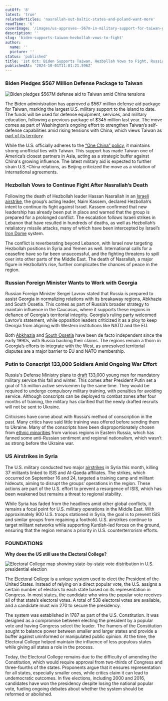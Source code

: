 ```yaml
---
cutOff: '8'
latest: 'true'
relatedArticles: 'nasrallah-out-baltic-states-and-poland-want-more'
readTime: '6'
coverImage: '/images/us-approves--567m-in-military-support-for-taiwan-gyOT.webp'
description: ''
slug: 'biden-supports-taiwan-hezbollah-vows-to-fight'
author:
  name: ''
  picture: ''
status: 'published'
title: '1st Oct: Biden Supports Taiwan, Hezbollah Vows to Fight, Russia Ups Conscription'
publishedAt: '2024-10-01T11:01:21.596Z'
---
```


### Biden Pledges $567 Million Defense Package to Taiwan

![Biden pledges $567M defense aid to Taiwan amid China tensions](/images/us-approves--567m-in-military-support-for-taiwan-Q5OD.webp)

The Biden administration has approved a $567 million defense aid package for Taiwan, marking the largest U.S. military support to the island to date. The funds will be used for defense equipment, services, and military education, following a previous package of $345 million last year. The move comes as part of Washington’s ongoing effort to strengthen Taiwan’s self-defense capabilities amid rising tensions with China, which views Taiwan as [part of its territory](https://www.bbc.com/news/world-asia-34729538).

While the U.S. officially adheres to the [“One China” policy](https://www.bbc.com/news/world-asia-china-38285354), it maintains strong unofficial ties with Taiwan. This support has made Taiwan one of America’s closest partners in Asia, acting as a strategic buffer against China's growing influence. The latest military aid is expected to further strain U.S.-China relations, as Beijing criticized the move as a violation of international agreements​.

### Hezbollah Vows to Continue Fight After Nasrallah’s Death

Following the death of Hezbollah leader Hassan Nasrallah in an [Israeli airstrike](https://www.geopolitics.world/archives/nasrallah-out-baltic-states-and-poland-want-more), the group’s acting leader, Naim Kassem, declared Hezbollah’s intent to continue its fight against Israel. Kassem confirmed that new leadership has already been put in place and warned that the group is prepared for a prolonged conflict. The escalation follows Israeli strikes in Lebanon that have resulted in hundreds of deaths, as well as Hezbollah’s retaliatory missile attacks, many of which have been intercepted by Israel’s [Iron Dome](https://www.bbc.com/news/world-middle-east-20385306) system.

The conflict is reverberating beyond Lebanon, with Israel now targeting Hezbollah positions in Syria and Yemen as well. International calls for a ceasefire have so far been unsuccessful, and the fighting threatens to spill over into other parts of the Middle East. The death of Nasrallah, a major figure in Hezbollah’s rise, further complicates the chances of peace in the region​.

### Russian Foreign Minister Wants to Work with Georgia 

Russian Foreign Minister Sergei Lavrov stated that Russia is prepared to assist Georgia in normalizing relations with its breakaway regions, Abkhazia and South Ossetia. This comes as part of Russia’s broader strategy to maintain influence in the Caucasus, where it supports these regions in defiance of Georgia’s territorial integrity. Georgia’s ruling party welcomed Lavrov’s statement, while opposition leaders criticized it as a ploy to keep Georgia from aligning with Western institutions like NATO and the EU.

Both [Abkhazia](https://www.bbc.com/news/world-europe-18175030) and [South Ossetia](https://www.bbc.com/news/world-europe-18269210) have been de facto independent since the early 1990s, with Russia backing their claims. The regions remain a thorn in Georgia’s efforts to integrate with the West, as unresolved territorial disputes are a major barrier to EU and NATO membership.

### Putin to Conscript 133,000 Soldiers Amid Ongoing War Effort

Russia's Defense Ministry plans to [draft](https://www.themoscowtimes.com/2024/09/30/russian-military-to-draft-133k-conscripts-in-fall-call-up-a86517) 133,000 young men for mandatory military service this fall and winter. This comes after President Putin set a goal of 1.5 million active servicemen by the same time. They would be required to undergo compulsory military training, with penalties for avoiding service. Although conscripts can be deployed to combat zones after four months of training, the military has clarified that the newly drafted recruits will not be sent to Ukraine.

Criticisms have come about with Russia’s method of conscription in the past. Many critics have said little training was offered before sending them to Ukraine. Many of the conscripts have been disproportionately chosen from [ethnic minorities](https://www.newsweek.com/russian-army-racism-putin-war-mobilization-ethnic-minorities-1754274) from various regions in Eastern Russia, which has fanned some anti-Russian sentiment and regional nationalism, which wasn’t as strong before the Ukraine war.

### US Airstrikes in Syria

The U.S. military conducted two major [airstrikes](https://www.aljazeera.com/news/2024/9/29/us-says-it-killed-37-isil-hurras-al-din-fighters-in-separate-syria-attacks) in Syria this month, killing 37 militants linked to ISIS and Al-Qaeda affiliates. The strikes, which occurred on September 16 and 24, targeted a training camp and militant hideouts, aiming to disrupt the groups’ operations in the region. These actions are part of the U.S. effort to prevent a resurgence of ISIS, which has been weakened but remains a threat to regional stability.

While Syria has faded from the headlines amid other global conflicts, it remains a focal point for U.S. military operations in the Middle East. With approximately 900 U.S. troops stationed in Syria, the goal is to prevent ISIS and similar groups from regaining a foothold. U.S. airstrikes continue to target militant networks while supporting Kurdish-led forces on the ground, ensuring that the region remains a priority in U.S. counterterrorism efforts​.

### FOUNDATIONS

**Why does the US still use the Electoral College?**

![Electoral College map showing state-by-state vote distribution in U.S. presidential election](/images/why-does-the-us-still-use-the-electoral-college--A3MD.webp)

The [Electoral College](https://www.loc.gov/resource/g3701f.cp000001/?r=-0.28,0.088,1.588,0.723,0) is a unique system used to elect the President of the United States. Instead of relying on a direct popular vote, the U.S. assigns a certain number of electors to each state based on its representation in Congress. In most states, the candidate who wins the popular vote receives all of that state’s electoral votes. A total of 538 electoral votes are available, and a candidate must win 270 to secure the presidency.

The system was established in 1787 as part of the U.S. Constitution. It was designed as a compromise between electing the president by a popular vote and having Congress select the leader. The framers of the Constitution sought to balance power between smaller and larger states and provide a buffer against uninformed or manipulated public opinion. At the time, the Electoral College helped maintain the influence of less populous states while giving all states a role in the process.

Today, the Electoral College remains due to the difficulty of amending the Constitution, which would require approval from two-thirds of Congress and three-fourths of the states. Proponents argue that it ensures representation for all states, especially smaller ones, while critics claim it can lead to undemocratic outcomes. In five elections, including 2000 and 2016, candidates have won the presidency despite losing the national popular vote, fueling ongoing debates about whether the system should be reformed or abolished.